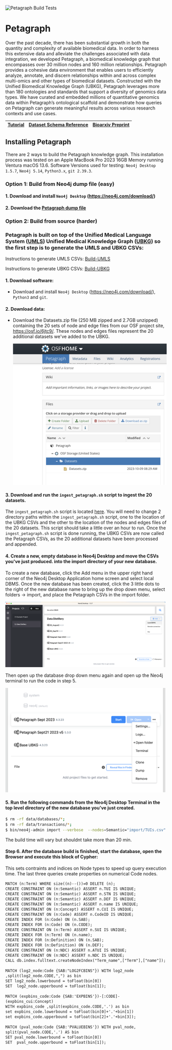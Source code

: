 ![Petagraph Build Tests](https://github.com/TaylorResearchLab/Petagraph/actions/workflows/graph-tests.yml/badge.svg)
# Petagraph 

Over the past decade, there has been substantial growth in both the quantity and complexity of available biomedical data. In order to harness this extensive data and alleviate the challenges associated with data integration, we developed Petagraph, a biomedical knowledge graph that encompasses over 30 million nodes and 160 million relationships. Petagraph provides a cohesive data environment that enables users to efficiently analyze, annotate, and discern relationships within and across complex multi-omics and other types of biomedical datasets. Constructed with the Unified Biomedical Knowledge Graph (UBKG), Petagraph leverages more than 180 ontologies and standards that support a diversity of genomics data types. We have curated and embedded millions of quantitative genomics data within Petagraph’s ontological scaffold and demonstrate  how  queries on Petagraph can generate meaningful results across various research contexts and use cases.

| [Tutorial](https://github.com/TaylorResearchLab/Petagraph/blob/main/petagraph/user_guide.md)   |  [Dataset Schema Reference](https://github.com/TaylorResearchLab/Petagraph/blob/main/petagraph/dataset_schemas.md)   | [Bioarxiv Preprint](https://www.biorxiv.org/content/biorxiv/early/2023/02/13/2023.02.11.528088.full.pdf)  |
| ------------- | ------------- | ------------- |

## Installing Petagraph
There are 2 ways to build the Petagraph knowledge graph.
This installation process was tested on an Apple MacBook Pro 2023 16GB Memory running Ventura macOS 13.6. Software Versions used for testing: `Neo4j Desktop 1.5.7`, `Neo4j 5.14`, `Python3.x`, `git 2.39.3`.

### Option 1: Build from Neo4j dump file (easy)

#### 1. Download and install `Neo4j Desktop` (https://neo4j.com/download/)
#### 2. Download the [Petagraph dump file](https://osf.io/download/ujbv3/)

### Option 2: Build from source (harder)

### Petagraph is built on top of the Unified Medical Language System ([UMLS](https://www.nlm.nih.gov/research/umls/index.html)) Unified Medical Knowledge Graph ([UBKG](https://github.com/x-atlas-consortia/ubkg-etl)) so the first step is to generate the UMLS and UBKG CSVs:

Instructions to generate UMLS CSVs: [Build-UMLS](https://github.com/x-atlas-consortia/ubkg-etl/tree/main/source_framework) 

Instructions to generate UBKG CSVs: [Build-UBKG](https://github.com/x-atlas-consortia/ubkg-etl/tree/main/generation_framework)

#### 1. Download software: 
- Download and install `Neo4j Desktop` (https://neo4j.com/download/), `Python3` and `git`.
#### 2. Download data:
   - Download the Datasets.zip file (250 MB zipped and 2.7GB unzipped) containing the 20 sets of node and edge files from our OSF project site, https://osf.io/6jtc9/. These nodes and edges files represent the 20 additional datasets we've added to the UBKG.

     <img src="https://github.com/TaylorResearchLab/Petagraph/blob/main/figures/main_readme_figures/Screenshot%202023-10-26%20at%209.12.07%20AM.png" alt="drawing" width="500"/>

#### 3. Download and run the `ingest_petagraph.sh` script to ingest the 20 datasets.
The `ingest_petagraph.sh` script is located [here](https://github.com/TaylorResearchLab/Petagraph/blob/main/build_scripts/ingest_petagraph.sh).
You will need to change 2 directory paths within the `ingest_petagraph.sh` script, one to the location of the UBKG CSVs and the other to the location of the nodes and edges files of the 20 datasets. This script should take a little over an hour to run. Once the `ingest_petagraph.sh` script is done running, the UBKG CSVs are now called the Petagraph CSVs, as the 20 additional datasets have been processed and appended.
 
#### 4. Create a new, empty database in Neo4j Desktop and move the CSVs you've just produced. into the import directory of your new database. 
To create a new database, click the Add menu in the upper right hand corner of the Neo4j Desktop Application home screen and select local DBMS. Once the new database has been created, click the 3 little dots to the right of the new database name to bring up the drop down menu, select folders -> import, and place the Petagraph CSVs in the import folder.

<img src="https://github.com/TaylorResearchLab/Petagraph/blob/main/figures/main_readme_figures/create_new_dbms.png" alt="drawing" width="500"/>

Then open up the database drop down menu again and open up the Neo4j terminal to run the code in step 5.

<img src="https://github.com/TaylorResearchLab/Petagraph/blob/main/figures/main_readme_figures/import_folder.png" alt="drawing" width="500"/>

#### 5. Run the following commands from the Neo4j Desktop Terminal in the top level directory of the new database you've just created. 
```bash
$ rm -rf data/databases/*;
$ rm -rf data/transactions/*;
$ bin/neo4j-admin import --verbose  --nodes=Semantic="import/TUIs.csv" --nodes=Concept="import/CUIs.csv" --nodes=Code="import/CODEs.csv" --nodes=Term="import/SUIs.csv" --nodes=Definition="import/DEFs.csv"  --relationships=ISA_STY="import/TUIrel.csv" --relationships=STY="import/CUI-TUIs.csv" --relationships="import/CUI-CUIs.csv" --relationships=CODE="import/CUI-CODEs.csv" --relationships="import/CODE-SUIs.csv" --relationships=PREF_TERM="import/CUI-SUIs.csv" --relationships=DEF="import/DEFrel.csv"  --skip-bad-relationships --skip-duplicate-nodes
```
The build time will vary but shouldnt take more than 20 min.

#### Step 6. After the database build is finished, start the database, open the Browser and execute this block of Cypher:
This sets contraints and indices on Node types to speed up query execution time. The last three queries create properties on numerical Code nodes.

```cypher
MATCH (n:Term) WHERE size((n)--())=0 DELETE (n);
CREATE CONSTRAINT ON (n:Semantic) ASSERT n.TUI IS UNIQUE;
CREATE CONSTRAINT ON (n:Semantic) ASSERT n.STN IS UNIQUE;
CREATE CONSTRAINT ON (n:Semantic) ASSERT n.DEF IS UNIQUE;
CREATE CONSTRAINT ON (n:Semantic) ASSERT n.name IS UNIQUE;
CREATE CONSTRAINT ON (n:Concept) ASSERT n.CUI IS UNIQUE;
CREATE CONSTRAINT ON (n:Code) ASSERT n.CodeID IS UNIQUE;
CREATE INDEX FOR (n:Code) ON (n.SAB);
CREATE INDEX FOR (n:Code) ON (n.CODE);
CREATE CONSTRAINT ON (n:Term) ASSERT n.SUI IS UNIQUE;
CREATE INDEX FOR (n:Term) ON (n.name);
CREATE INDEX FOR (n:Definition) ON (n.SAB);
CREATE INDEX FOR (n:Definition) ON (n.DEF);
CREATE CONSTRAINT ON (n:NDC) ASSERT n.ATUI IS UNIQUE;
CREATE CONSTRAINT ON (n:NDC) ASSERT n.NDC IS UNIQUE;
CALL db.index.fulltext.createNodeIndex("Term_name",["Term"],["name"]);

MATCH (log2_node:Code {SAB:"LOG2FCBINS"}) WITH log2_node ,split(log2_node.CODE,",") as bin 
SET log2_node.lowerbound = toFloat(bin[0]) 
SET  log2_node.upperbound = toFloat(bin[1]);

MATCH (expbins_code:Code {SAB:'EXPBINS'})-[:CODE]-(expbins_cui:Concept)
WITH expbins_code ,split(expbins_code.CODE,'.') as bin 
set expbins_code.lowerbound = toFloat(bin[0]+'.'+bin[1])
set expbins_code.upperbound = toFloat(bin[2]+'.'+bin[3]);

MATCH (pval_node:Code {SAB:'PVALUEBINS'}) WITH pval_node, split(pval_node.CODE,'.') AS bin
SET pval_node.lowerbound = toFloat(bin[0]) 
SET  pval_node.upperbound = toFloat(bin[1]);
```





